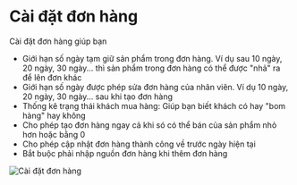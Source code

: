 # Cài đặt đơn hàng

Cài đặt đơn hàng giúp bạn

* Giới hạn số ngày tạm giữ sản phẩm trong đơn hàng. Ví dụ sau 10 ngày, 20 ngày, 30 ngày... thì sản phẩm trong đơn hàng có thể được "nhả" ra để lên đơn khác
* Giới hạn số ngày được phép sửa đơn hàng của nhân viên. Ví dụ 10 ngày, 20 ngày, 30 ngày... sau khi tạo đơn hàng
* Thống kê trạng thái khách mua hàng: Giúp bạn biết khách có hay "bom hàng" hay không
* Cho phép tạo đơn hàng ngay cả khi só có thể bán của sản phẩm nhỏ hơn hoặc bằng 0
* Cho phép cập nhật đơn hàng thành công về trước ngày hiện tại
* Bắt buộc phải nhập nguồn đơn hàng khi thêm đơn hàng

![Cài đặt đơn hàng](https://raw.githubusercontent.com/nhanhapi/manual/master/docs/cai-dat/img/cai-dat-don-hang-1.jpg)
